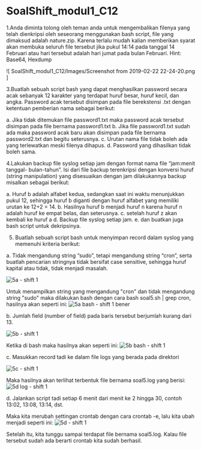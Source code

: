 # SoalShift_modul1_C12
1.Anda diminta tolong oleh teman anda untuk mengembalikan filenya yang telah
dienkripsi oleh seseorang menggunakan bash script, file yang dimaksud adalah
nature.zip. Karena terlalu mudah kalian memberikan syarat akan membuka seluruh
file tersebut jika pukul 14:14 pada tanggal 14 Februari atau hari tersebut adalah hari
jumat pada bulan Februari.
Hint: Base64, Hexdump

![ SoalShift_modul1_C12/Images/Screenshot from 2019-02-22 22-24-20.png ]


3.Buatlah sebuah script bash yang dapat menghasilkan password secara acak
sebanyak 12 karakter yang terdapat huruf besar, huruf kecil, dan angka. Password
acak tersebut disimpan pada file berekstensi .txt dengan ketentuan pemberian nama
sebagai berikut:

a. Jika tidak ditemukan file password1.txt maka password acak tersebut
disimpan pada file bernama password1.txt
b. Jika file password1.txt sudah ada maka password acak baru akan
disimpan pada file bernama password2.txt dan begitu seterusnya.
c. Urutan nama file tidak boleh ada yang terlewatkan meski filenya
dihapus.
d. Password yang dihasilkan tidak boleh sama.

4.Lakukan backup file syslog setiap jam dengan format nama file “jam:menit tanggal-
bulan-tahun”. Isi dari file backup terenkripsi dengan konversi huruf (string
manipulation) yang disesuaikan dengan jam dilakukannya backup misalkan sebagai
berikut:

a. Huruf b adalah alfabet kedua, sedangkan saat ini waktu menunjukkan
pukul 12, sehingga huruf b diganti dengan huruf alfabet yang memiliki
urutan ke 12+2 = 14.
b. Hasilnya huruf b menjadi huruf n karena huruf n adalah huruf ke
empat belas, dan seterusnya.
c. setelah huruf z akan kembali ke huruf a
d. Backup file syslog setiap jam.
e. dan buatkan juga bash script untuk dekripsinya.


5. Buatlah sebuah script bash untuk menyimpan record dalam syslog yang memenuhi
kriteria berikut:

a. Tidak mengandung string “sudo”, tetapi mengandung string “cron”,
serta buatlah pencarian stringnya tidak bersifat case sensitive,
sehingga huruf kapital atau tidak, tidak menjadi masalah.

![5a - shift 1](https://user-images.githubusercontent.com/47876805/53219667-7571de80-3693-11e9-852f-599b239beb2d.png) 

Untuk menampilkan string yang mengandung "cron" dan tidak mengandung string "sudo" maka dilakukan bash dengan cara 
bash soal5.sh | grep cron, hasilnya akan seperti ini:
![5a bash - shift 1 bener](https://user-images.githubusercontent.com/47876805/53220337-94be3b00-3696-11e9-8c00-ea067012ebd6.png) 

b. Jumlah field (number of field) pada baris tersebut berjumlah kurang
dari 13.

![5b - shift 1](https://user-images.githubusercontent.com/47876805/53219669-760a7500-3693-11e9-94bd-353ac84723af.png) 

Ketika di bash maka hasilnya akan seperti ini:
![5b bash - shift 1](https://user-images.githubusercontent.com/47876805/53219668-760a7500-3693-11e9-9713-79b7a6531c87.png) 

c. Masukkan record tadi ke dalam file logs yang berada pada direktori

![5c - shift 1](https://user-images.githubusercontent.com/47876805/53220338-9556d180-3696-11e9-920b-ba48a94b350c.png)

Maka hasilnya akan terlihat terbentuk file bernama soal5.log yang berisi:
![5d log - shift 1](https://user-images.githubusercontent.com/47876805/53220093-51170180-3695-11e9-98b5-fd9faf935059.png)

d. Jalankan script tadi setiap 6 menit dari menit ke 2 hingga 30, contoh
13:02, 13:08, 13:14, dst.

Maka kita merubah settingan crontab dengan cara crontab -e, lalu kita ubah menjadi seperti ini:
![5d - shift 1](https://user-images.githubusercontent.com/47876805/53219673-76a30b80-3693-11e9-9a99-4403c384e01d.png)

Setelah itu, kita tunggu sampai terdapat file bernama soal5.log. Kalau file tersebut sudah ada berarti crontab kita sudah berhasil.
